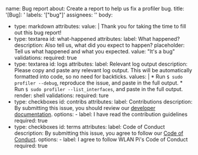 name: Bug report
about: Create a report to help us fix a profiler bug.
title: '[Bug]: '
labels: '["bug"]'
assignees: ''
body:
  - type: markdown
    attributes:
      value: |
        Thank you for taking the time to fill out this bug report!
  - type: textarea
    id: what-happened
    attributes:
      label: What happened?
      description: Also tell us, what did you expect to happen?
      placeholder: Tell us what happened and what you expected.
      value: "It's a bug"
    validations:
      required: true
  - type: textarea
    id: logs
    attributes:
      label: Relevant log output
      description: Please copy and paste any relevant log output. This will be automatically formatted into code, so no need for backticks.
      values: | 
        * Run `$ sudo profiler --debug`, reproduce the issue, and paste in the full output.
        * Run `$ sudo profiler --list_interfaces`, and paste in the full output.
      render: shell
    validations:
      required: ture
  - type: checkboxes
    id: contribs
    attributes:
      label: Contributions
      description: By submitting this issue, you should review our [developer documentation](https://github.com/WLAN-Pi/developers). 
      options:
        - label: I have read the contribution guidelines
          required: true
  - type: checkboxes
    id: terms
    attributes:
      label: Code of Conduct
      description: By submitting this issue, you agree to follow our [Code of Conduct](https://github.com/WLAN-Pi/.github/blob/main/code_of_conduct.md). 
      options:
        - label: I agree to follow WLAN Pi's Code of Conduct
          required: true
